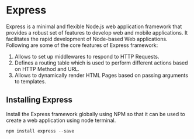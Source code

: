# Express

Express is a minimal and flexible Node.js web application framework that provides a robust set of features to develop web and mobile applications. It facilitates the rapid development of Node-based Web applications. Following are some of the core features of Express framework:

1. Allows to set up middlewares to respond to HTTP Requests.
2. Defines a routing table which is used to perform different actions based on HTTP Method and URL.
3. Allows to dynamically render HTML Pages based on passing arguments to templates.

## Installing Express

Install the Express framework globally using NPM so that it can be used to create a web application using node terminal.

```js
npm install express --save
```
